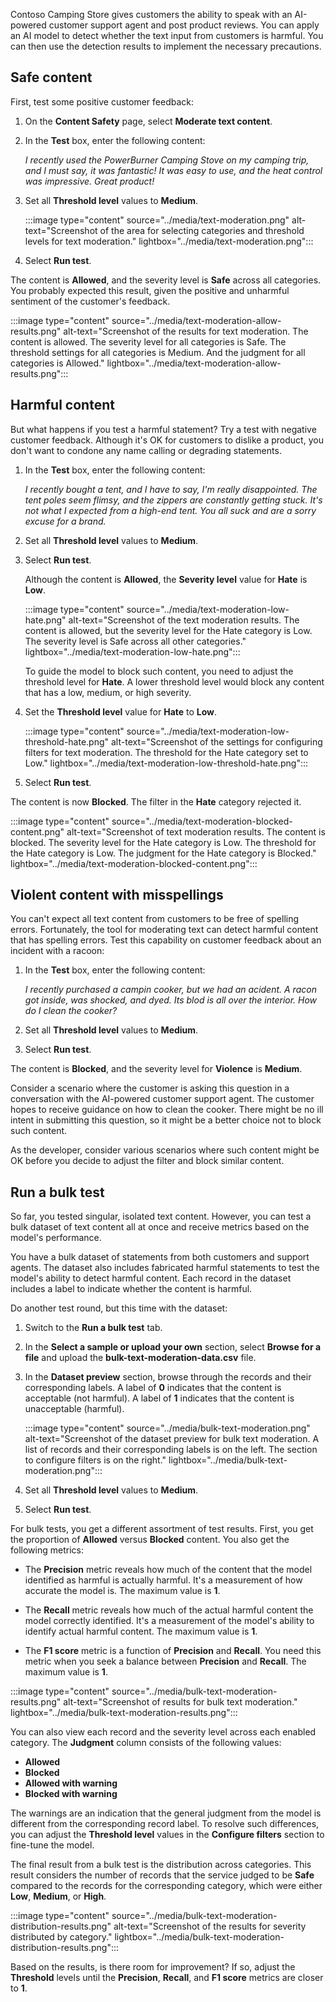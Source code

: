 Contoso Camping Store gives customers the ability to speak with an AI-powered customer support agent and post product reviews. You can apply an AI model to detect whether the text input from customers is harmful. You can then use the detection results to implement the necessary precautions.

## Safe content

First, test some positive customer feedback:

1. On the **Content Safety** page, select **Moderate text content**.
1. In the **Test** box, enter the following content:

   *I recently used the PowerBurner Camping Stove on my camping trip, and I must say, it was fantastic! It was easy to use, and the heat control was impressive. Great product!*

1. Set all **Threshold level** values to **Medium**.

    :::image type="content" source="../media/text-moderation.png" alt-text="Screenshot of the area for selecting categories and threshold levels for text moderation."  lightbox="../media/text-moderation.png":::
1. Select **Run test**.

The content is **Allowed**, and the severity level is **Safe** across all categories. You probably expected this result, given the positive and unharmful sentiment of the customer's feedback.

:::image type="content" source="../media/text-moderation-allow-results.png" alt-text="Screenshot of the results for text moderation. The content is allowed. The severity level for all categories is Safe. The threshold settings for all categories is Medium. And the judgment for all categories is Allowed."  lightbox="../media/text-moderation-allow-results.png":::

## Harmful content

But what happens if you test a harmful statement? Try a test with negative customer feedback. Although it's OK for customers to dislike a product, you don't want to condone any name calling or degrading statements.

1. In the **Test** box, enter the following content:

   *I recently bought a tent, and I have to say, I'm really disappointed. The tent poles seem flimsy, and the zippers are constantly getting stuck. It's not what I expected from a high-end tent. You all suck and are a sorry excuse for a brand.*

1. Set all **Threshold level** values to **Medium**.
1. Select **Run test**.

   Although the content is **Allowed**, the **Severity level** value for **Hate** is **Low**.

   :::image type="content" source="../media/text-moderation-low-hate.png" alt-text="Screenshot of the text moderation results. The content is allowed, but the severity level for the Hate category is Low. The severity level is Safe across all other categories."  lightbox="../media/text-moderation-low-hate.png":::

   To guide the model to block such content, you need to adjust the threshold level for **Hate**. A lower threshold level would block any content that has a low, medium, or high severity.

1. Set the **Threshold level** value for **Hate** to **Low**.

    :::image type="content" source="../media/text-moderation-low-threshold-hate.png" alt-text="Screenshot of the settings for configuring filters for text moderation. The threshold for the Hate category set to Low."  lightbox="../media/text-moderation-low-threshold-hate.png":::
1. Select **Run test**.

The content is now **Blocked**. The filter in the **Hate** category rejected it.

:::image type="content" source="../media/text-moderation-blocked-content.png" alt-text="Screenshot of text moderation results. The content is blocked. The severity level for the Hate category is Low. The threshold for the Hate category is Low. The judgment for the Hate category is Blocked."  lightbox="../media/text-moderation-blocked-content.png":::

## Violent content with misspellings

You can't expect all text content from customers to be free of spelling errors. Fortunately, the tool for moderating text can detect harmful content that has spelling errors. Test this capability on customer feedback about an incident with a racoon:

1. In the **Test** box, enter the following content:

   *I recently purchased a campin cooker, but we had an acident. A racon got inside, was shocked, and dyed. Its blod is all over the interior. How do I clean the cooker?*

1. Set all **Threshold level** values to **Medium**.
1. Select **Run test**.

The content is **Blocked**, and the severity level for **Violence** is **Medium**.

Consider a scenario where the customer is asking this question in a conversation with the AI-powered customer support agent. The customer hopes to receive guidance on how to clean the cooker. There might be no ill intent in submitting this question, so it might be a better choice not to block such content.

As the developer, consider various scenarios where such content might be OK before you decide to adjust the filter and block similar content.

## Run a bulk test

So far, you tested singular, isolated text content. However, you can test a bulk dataset of text content all at once and receive metrics based on the model's performance.

You have a bulk dataset of statements from both customers and support agents. The dataset also includes fabricated harmful statements to test the model's ability to detect harmful content. Each record in the dataset includes a label to indicate whether the content is harmful.

Do another test round, but this time with the dataset:

1. Switch to the **Run a bulk test** tab.
1. In the **Select a sample or upload your own** section, select **Browse for a file** and upload the **bulk-text-moderation-data.csv** file.
1. In the **Dataset preview** section, browse through the records and their corresponding labels. A label of **0** indicates that the content is acceptable (not harmful). A label of **1** indicates that the content is unacceptable (harmful).

    :::image type="content" source="../media/bulk-text-moderation.png" alt-text="Screenshot of the dataset preview for bulk text moderation. A list of records and their corresponding labels is on the left. The section to configure filters is on the right."  lightbox="../media/bulk-text-moderation.png":::

1. Set all **Threshold level** values to **Medium**.
1. Select **Run test**.

For bulk tests, you get a different assortment of test results. First, you get the proportion of **Allowed** versus **Blocked** content. You also get the following metrics:

- The **Precision** metric reveals how much of the content that the model identified as harmful is actually harmful. It's a measurement of how accurate the model is. The maximum value is **1**.

- The **Recall** metric reveals how much of the actual harmful content the model correctly identified. It's a measurement of the model's ability to identify actual harmful content. The maximum value is **1**.

- The **F1 score** metric is a function of **Precision** and **Recall**. You need this metric when you seek a balance between **Precision** and **Recall**. The maximum value is **1**.

:::image type="content" source="../media/bulk-text-moderation-results.png" alt-text="Screenshot of results for bulk text moderation."  lightbox="../media/bulk-text-moderation-results.png":::

You can also view each record and the severity level across each enabled category. The **Judgment** column consists of the following values:

- **Allowed**
- **Blocked**
- **Allowed with warning**
- **Blocked with warning**

The warnings are an indication that the general judgment from the model is different from the corresponding record label. To resolve such differences, you can adjust the **Threshold level** values in the **Configure filters** section to fine-tune the model.

The final result from a bulk test is the distribution across categories. This result considers the number of records that the service judged to be **Safe** compared to the records for the corresponding category, which were either **Low**, **Medium**, or **High**.

:::image type="content" source="../media/bulk-text-moderation-distribution-results.png" alt-text="Screenshot of the results for severity distributed by category."  lightbox="../media/bulk-text-moderation-distribution-results.png":::

Based on the results, is there room for improvement? If so, adjust the **Threshold** levels until the **Precision**, **Recall**, and **F1 score** metrics are closer to **1**.
